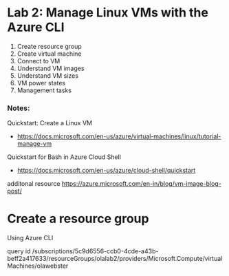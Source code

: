 # Lab 2: Manage Linux VMs with the Azure CLI

1. Create resource group
2. Create virtual machine
3. Connect to VM
4. Understand VM images
5. Understand VM sizes
6. VM power states
7. Management tasks

### Notes:

Quickstart: Create a Linux VM
* https://docs.microsoft.com/en-us/azure/virtual-machines/linux/tutorial-manage-vm

Quickstart for Bash in Azure Cloud Shell
* https://docs.microsoft.com/en-us/azure/cloud-shell/quickstart

additonal resource
https://azure.microsoft.com/en-in/blog/vm-image-blog-post/
# Create a resource group

Using Azure CLI



query id
/subscriptions/5c9d6556-ccb0-4cde-a43b-beff2a417633/resourceGroups/olalab2/providers/Microsoft.Compute/virtualMachines/olawebster